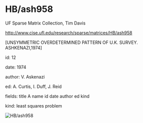 # HB/ash958

 UF Sparse Matrix Collection, Tim Davis

 http://www.cise.ufl.edu/research/sparse/matrices/HB/ash958

 [UNSYMMETRIC OVERDETERMINED PATTERN OF U.K. SURVEY. ASHKENAZI,1974]

 id: 12

 date: 1974

 author: V. Askenazi

 ed: A. Curtis, I. Duff, J. Reid

 fields: title A name id date author ed kind

 kind: least squares problem

![HB/ash958](http://www2.research.att.com/~yifanhu/GALLERY/GRAPHS/GIF_SMALL/HB@ash958.gif)